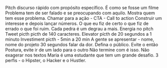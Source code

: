 Pitch discurso rápido com propósito específico.
É como se fosse um filme
Problema tem de ser falado e se preocupando com aquilo.
Mostra quem tem esse problema.
Chamar para a ação - CTA - Call to action
Construir um interesse e depois lançar números.
O que eu fiz de certo o que fiz de errado o que foi ruim.
Cada pedra é um degrau a mais.
Energia no pitch 
Tweet picth picth de 140 caracteres.
Elevator pícth de 20 segundos a 1 minuto
Investiment picth - 5min a 20 min
A gente se apresentar - nome, nome do projeto
30 segundos falar da dor.
Defina o público.
Evite o então
Postura, evite ir de um lado para o outro
Não termine com é isso.
Não exagerar nos textos
Maria é uma estudante que tem um grande desafio.
3 perfis - o Hipster, o Hacker e o Hustler.